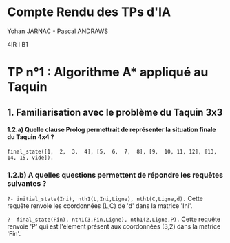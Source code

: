 # Compte Rendu des TPs d'IA

Yohan JARNAC - Pascal ANDRAWS

4IR I B1

# TP n°1 : Algorithme A* appliqué au Taquin

## 1. Familiarisation avec le problème du Taquin 3x3

#### 1.2.a) Quelle clause Prolog permettrait de représenter la situation finale du Taquin 4x4 ?
`
final_state([1,  2,  3,  4],
            [5,  6,  7,  8],
            [9,  10, 11, 12],
            [13, 14, 15, vide]).
`

### 1.2.b) A quelles questions permettent de répondre les requêtes suivantes ?
`
?- initial_state(Ini), nth1(L,Ini,Ligne), nth1(C,Ligne,d).
`
Cette requête renvoie les coordonnées (L,C) de 'd' dans la matrice 'Ini'.

`
?- final_state(Fin), nth1(3,Fin,Ligne), nth1(2,Ligne,P).
`
Cette requête renvoie 'P' qui est l'élément présent aux coordonnées (3,2) dans la matrice 'Fin'.
